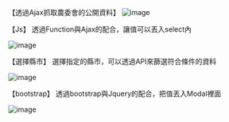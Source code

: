 【透過Ajax抓取農委會的公開資料】
![image](https://user-images.githubusercontent.com/106080221/189336033-095d54d9-12a9-441d-baa6-df1e53fc56d7.png)



【Js】
透過Function與Ajax的配合，讓值可以丟入select內

![image](https://user-images.githubusercontent.com/106080221/189336480-cf4cff57-1c70-4d01-b005-3d0351208dfa.png)



【選擇縣市】
選擇指定的縣市，可以透過API來篩選符合條件的資料

![image](https://user-images.githubusercontent.com/106080221/189336694-327c8c4d-16c3-4d01-832d-54bc09ebe66a.png)



【bootstrap】
透過bootstrap與Jquery的配合，把值丟入Modal裡面

![image](https://user-images.githubusercontent.com/106080221/189336866-e9c223b7-85f1-4a37-a499-87b6367fb657.png)

